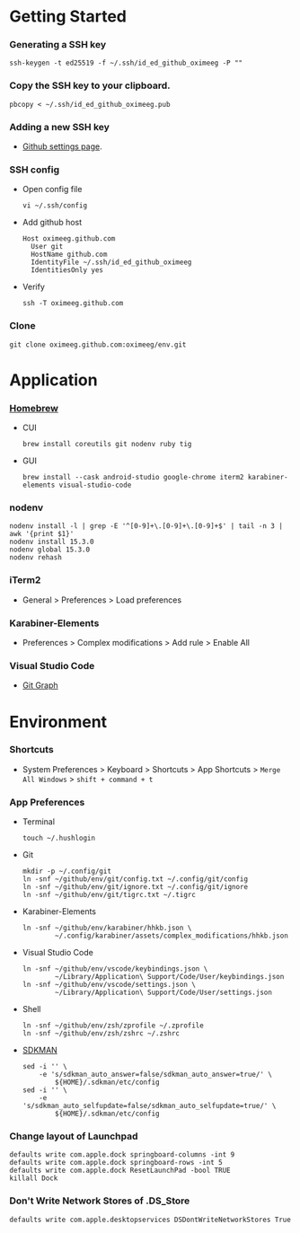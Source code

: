 # Getting Started

### Generating a SSH key
```
ssh-keygen -t ed25519 -f ~/.ssh/id_ed_github_oximeeg -P ""
```

### Copy the SSH key to your clipboard.
```
pbcopy < ~/.ssh/id_ed_github_oximeeg.pub
```

### Adding a new SSH key
- [Github settings page](https://github.com/settings/keys).

### SSH config
- Open config file
  ```
  vi ~/.ssh/config
  ```

- Add github host
  ```
  Host oximeeg.github.com
    User git
    HostName github.com
    IdentityFile ~/.ssh/id_ed_github_oximeeg
    IdentitiesOnly yes
  ```

- Verify
  ```
  ssh -T oximeeg.github.com
  ```

### Clone
```
git clone oximeeg.github.com:oximeeg/env.git
```

# Application

### [Homebrew](https://brew.sh/)

- CUI
  ```
  brew install coreutils git nodenv ruby tig
  ```

- GUI
  ```
  brew install --cask android-studio google-chrome iterm2 karabiner-elements visual-studio-code
  ```

### nodenv
```
nodenv install -l | grep -E '^[0-9]+\.[0-9]+\.[0-9]+$' | tail -n 3 | awk '{print $1}'
nodenv install 15.3.0
nodenv global 15.3.0
nodenv rehash
```

### iTerm2
- General > Preferences > Load preferences

### Karabiner-Elements
- Preferences > Complex modifications > Add rule > Enable All

### Visual Studio Code

- [Git Graph](https://marketplace.visualstudio.com/items?itemName=mhutchie.git-graph)

# Environment

### Shortcuts
- System Preferences > Keyboard > Shortcuts > App Shortcuts > `Merge All Windows` > `shift + command + t`

### App Preferences
- Terminal
  ```
  touch ~/.hushlogin
  ```

- Git
  ```
  mkdir -p ~/.config/git
  ln -snf ~/github/env/git/config.txt ~/.config/git/config
  ln -snf ~/github/env/git/ignore.txt ~/.config/git/ignore
  ln -snf ~/github/env/git/tigrc.txt ~/.tigrc
  ```

- Karabiner-Elements
  ```
  ln -snf ~/github/env/karabiner/hhkb.json \
          ~/.config/karabiner/assets/complex_modifications/hhkb.json
  ```

- Visual Studio Code
  ```
  ln -snf ~/github/env/vscode/keybindings.json \
          ~/Library/Application\ Support/Code/User/keybindings.json
  ln -snf ~/github/env/vscode/settings.json \
          ~/Library/Application\ Support/Code/User/settings.json
  ```

- Shell
  ```
  ln -snf ~/github/env/zsh/zprofile ~/.zprofile
  ln -snf ~/github/env/zsh/zshrc ~/.zshrc
  ```

- [SDKMAN](https://sdkman.io/)
  ```
  sed -i '' \
      -e 's/sdkman_auto_answer=false/sdkman_auto_answer=true/' \
          ${HOME}/.sdkman/etc/config
  sed -i '' \
      -e 's/sdkman_auto_selfupdate=false/sdkman_auto_selfupdate=true/' \
          ${HOME}/.sdkman/etc/config
  ```

### Change layout of Launchpad
```
defaults write com.apple.dock springboard-columns -int 9
defaults write com.apple.dock springboard-rows -int 5
defaults write com.apple.dock ResetLaunchPad -bool TRUE
killall Dock
```

### Don't Write Network Stores of .DS_Store
```
defaults write com.apple.desktopservices DSDontWriteNetworkStores True
```
